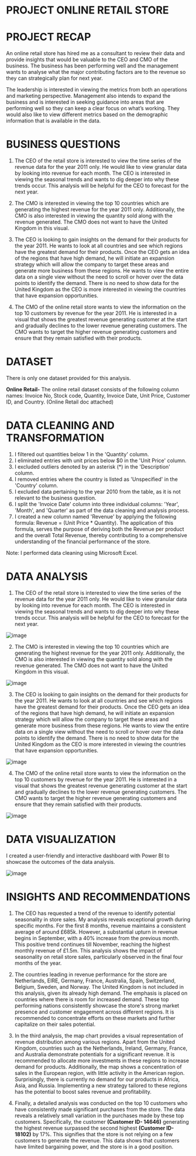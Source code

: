 # PROJECT ONLINE RETAIL STORE

# PROJECT RECAP
An online retail store has hired me as a consultant to review their data and provide insights that would be valuable to the CEO and CMO of the business. The business has been performing well and the management wants to analyse what the major contributing factors are to the revenue so they can strategically plan for next year.

The leadership is interested in viewing the metrics from both an operations and marketing perspective. Management also intends to expand the business and is interested in seeking guidance into areas that are performing well so they can keep a clear focus on what’s working. They would also like to view different metrics based on the demographic information that is available in the data.

# BUSINESS QUESTIONS

1. The CEO of the retail store is interested to view the time series of the revenue data for the year 2011 only. He would like to view granular data by looking into revenue for each month. The CEO is interested in viewing the seasonal trends and wants to dig deeper into why these trends occur. This analysis will be helpful for the CEO to forecast for the next year.

2. The CMO is interested in viewing the top 10 countries which are generating the highest revenue for the year 2011 only. Additionally, the CMO is also interested in viewing the quantity sold along with the revenue generated. The CMO does not want to have the United Kingdom in this visual.

3. The CEO is looking to gain insights on the demand for their products for the year 2011. He wants to look at all countries and see which regions have the greatest demand for their products. Once the CEO gets an idea of the regions that have high demand, he will initiate an expansion strategy which will allow the company to target these areas and generate more business from these regions. He wants to view the entire data on a single view without the need to scroll or hover over the data points to identify the demand. There is no need to show data for the United Kingdom as the CEO is more interested in viewing the countries that have expansion opportunities.

4. The CMO of the online retail store wants to view the information on the top 10 customers by revenue for the year 2011. He is interested in a visual that shows the greatest revenue generating customer at the start and gradually declines to the lower revenue generating customers. The CMO wants to target the higher revenue generating customers and ensure that they remain satisfied with their products.

# DATASET

There is only one dataset provided for this analysis.

**Online Retail-** The online retail dataset consists of the following column names: Invoice No, Stock code, Quantity, Invoice Date, Unit Price, Customer ID, and Country. (Online Retail doc attached)

# DATA CLEANING AND TRANSFORMATION
1. I filtered out quantities below 1 in the 'Quantity' column.
2. I eliminated entries with unit prices below $0 in the 'Unit Price' column.
3. I excluded outliers denoted by an asterisk (*) in the 'Description' column.
4. I removed entries where the country is listed as 'Unspecified' in the 'Country' column.
5. I excluded data pertaining to the year 2010 from the table, as it is not relevant to the business question.
6. I split the 'Invoice Date' column into three individual columns: 'Year', 'Month', and 'Quarter' as part of the data cleaning and analysis process.
7. I created a new column named 'Revenue' by applying the following formula: Revenue = (Unit Price * Quantity). The application of this formula, serves the purpose of deriving both the Revenue per product and the overall Total Revenue, thereby contributing to a comprehensive understanding of the financial performance of the store.

Note: I performed data cleaning using Microsoft Excel.

# DATA ANALYSIS

1. The CEO of the retail store is interested to view the time series of the revenue data for the year 2011 only. He would like to view granular data by looking into revenue for each month. The CEO is interested in viewing the seasonal trends and wants to dig deeper into why these trends occur. This analysis will be helpful for the CEO to forecast for the next year.
   
![image](https://github.com/Tanpepper29/DATA-VISUALIZATION-/assets/137109080/93735b68-ec7e-45a5-969f-931cbe60f62c)

2. The CMO is interested in viewing the top 10 countries which are generating the highest revenue for the year 2011 only. Additionally, the CMO is also interested in viewing the quantity sold along with the revenue generated. The CMO does not want to have the United Kingdom in this visual.
   
![image](https://github.com/Tanpepper29/DATA-VISUALIZATION-/assets/137109080/c9f7ca18-a201-461f-b0ba-0b0a51b5f029)

3. The CEO is looking to gain insights on the demand for their products for the year 2011. He wants to look at all countries and see which regions have the greatest demand for their products. Once the CEO gets an idea of the regions that have high demand, he will initiate an expansion strategy which will allow the company to target these areas and generate more business from these regions. He wants to view the entire data on a single view without the need to scroll or hover over the data points to identify the demand. There is no need to show data for the United Kingdom as the CEO is more interested in viewing the countries that have expansion opportunities.
   
![image](https://github.com/Tanpepper29/DATA-VISUALIZATION-/assets/137109080/3eaae579-6b4c-4fde-bc9c-a53226712203)

4. The CMO of the online retail store wants to view the information on the top 10 customers by revenue for the year 2011. He is interested in a visual that shows the greatest revenue generating customer at the start and gradually declines to the lower revenue generating customers. The CMO wants to target the higher revenue generating customers and ensure that they remain satisfied with their products.
   
![image](https://github.com/Tanpepper29/DATA-VISUALIZATION-/assets/137109080/2d520ab5-42a4-4d34-98f9-50adef0ada6d)

# DATA VISUALIZATION

I created a user-friendly and interactive dashboard with Power BI to showcase the outcomes of the data analysis.

![image](https://github.com/Tanpepper29/DATA-VISUALIZATION-/assets/137109080/23e9d57b-a84b-4faf-a311-1ee9b0237353)


# INSIGHTS AND RECOMMENDATIONS


1. The CEO has requested a trend of the revenue to identify potential seasonality in store sales. My analysis reveals exceptional growth during specific months. For the first 8 months, revenue maintains a consistent average of around £685k. However, a substantial upturn in revenue begins in September, with a 40% increase from the previous month.  This positive trend continues till November, reaching the highest monthly revenue of £1.5m. This analysis shows the impact of seasonality on retail store sales, particularly observed in the final four months of the year.

2. The countries leading in revenue performance for the store are Netherlands, EIRE, Germany, France, Australia, Spain, Switzerland, Belgium, Sweden, and Norway. The United Kingdom is not included in this analysis, given its already high demand. The emphasis is placed on countries where there is room for increased demand. These top performing nations consistently showcase the store's strong market presence and customer engagement across different regions. It is recommended to concentrate efforts on these markets and further capitalize on their sales potential.

3. In the third analysis, the map chart provides a visual representation of revenue distribution among various regions. Apart from the United Kingdom, countries such as the Netherlands, Ireland, Germany, France, and Australia demonstrate potentials for a significant revenue. It is recommended to allocate more investments in these regions to increase demand for products. Additionally, the map shows a concentration of sales in the European region, with little activity in the American region. Surprisingly, there is currently no demand for our products in Africa, Asia, and Russia. Implementing a new strategy tailored to these regions has the potential to boost sales revenue and profitability.

4. Finally, a detailed analysis was conducted on the top 10 customers who have consistently made significant purchases from the store. The data reveals a relatively small variation in the purchases made by these top customers. Specifically, the customer **(Customer ID- 14646)** generating the highest revenue surpassed the second highest **(Customer ID- 18102)** by 17%. This signifies that the store is not relying on a few customers to generate the revenue. This data shows that customers have limited bargaining power, and the store is in a good position.











